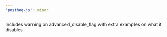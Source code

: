 ```yaml
---
'posthog-js': minor
---
```


Includes warning on advanced_disable_flag with extra examples on what it disables

